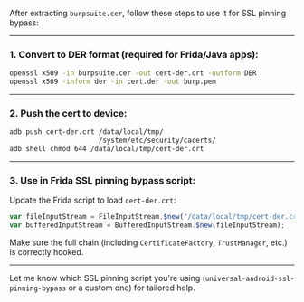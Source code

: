 After extracting `burpsuite.cer`, follow these steps to use it for SSL pinning bypass:

---

### **1. Convert to DER format (required for Frida/Java apps):**

```bash
openssl x509 -in burpsuite.cer -out cert-der.crt -outform DER
openssl x509 -inform der -in cert.der -out burp.pem

```

---

### **2. Push the cert to device:**

```bash
adb push cert-der.crt /data/local/tmp/
                      /system/etc/security/cacerts/
adb shell chmod 644 /data/local/tmp/cert-der.crt
```

---

### **3. Use in Frida SSL pinning bypass script:**

Update the Frida script to load `cert-der.crt`:

```js
var fileInputStream = FileInputStream.$new("/data/local/tmp/cert-der.crt");
var bufferedInputStream = BufferedInputStream.$new(fileInputStream);
```

Make sure the full chain (including `CertificateFactory`, `TrustManager`, etc.) is correctly hooked.

---

Let me know which SSL pinning script you're using (`universal-android-ssl-pinning-bypass` or a custom one) for tailored help.
